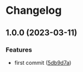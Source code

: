 # Changelog

## 1.0.0 (2023-03-11)


### Features

* first commit ([5db9d7a](https://github.com/jayree/jayree-changelog/commit/5db9d7a27c240b2114cc3039cb04c3d7b2f3a213))
